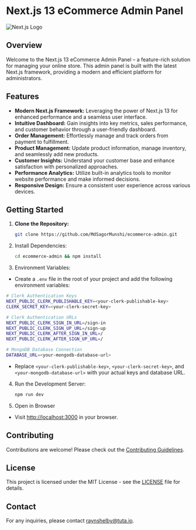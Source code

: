 # Next.js 13 eCommerce Admin Panel

![Next.js Logo](url_to_nextjs_logo.png)

## Overview

Welcome to the Next.js 13 eCommerce Admin Panel – a feature-rich solution for managing your online store. This admin panel is built with the latest Next.js framework, providing a modern and efficient platform for administrators.

## Features

- **Modern Next.js Framework:** Leveraging the power of Next.js 13 for enhanced performance and a seamless user interface.
- **Intuitive Dashboard:** Gain insights into key metrics, sales performance, and customer behavior through a user-friendly dashboard.
- **Order Management:** Effortlessly manage and track orders from payment to fulfillment.
- **Product Management:** Update product information, manage inventory, and seamlessly add new products.
- **Customer Insights:** Understand your customer base and enhance satisfaction with personalized approaches.
- **Performance Analytics:** Utilize built-in analytics tools to monitor website performance and make informed decisions.
- **Responsive Design:** Ensure a consistent user experience across various devices.

## Getting Started

1. **Clone the Repository:**
   ```bash
   git clone https://github.com/MdSagorMunshi/ecommerce-admin.git
   ```
 2. Install Dependencies:
    ```bash 
    cd ecommerce-admin && npm install
    ```
3. Environment Variables:
- Create a `.env` file in the root of your project and add the following environment variables:
```bash
# Clerk Authentication Keys
NEXT_PUBLIC_CLERK_PUBLISHABLE_KEY=<your-clerk-publishable-key>
CLERK_SECRET_KEY=<your-clerk-secret-key>

# Clerk Authentication URLs
NEXT_PUBLIC_CLERK_SIGN_IN_URL=/sign-in
NEXT_PUBLIC_CLERK_SIGN_UP_URL=/sign-up
NEXT_PUBLIC_CLERK_AFTER_SIGN_IN_URL=/
NEXT_PUBLIC_CLERK_AFTER_SIGN_UP_URL=/

# MongoDB Database Connection
DATABASE_URL=<your-mongodb-database-url>
```
- Replace `<your-clerk-publishable-key>`, `<your-clerk-secret-key>`, and `<your-mongodb-database-url>` with your actual keys and database URL.

4. Run the Development Server:
   ```bash 
   npm run dev
   ```
5. Open in Browser
  - Visit [http://localhost:3000](http://localhost:3000) in your browser.

## Contributing

Contributions are welcome! Please check out the [Contributing Guidelines](CONTRIBUTING.md).

## License

This project is licensed under the MIT License - see the [LICENSE](LICENSE) file for details.

## Contact

For any inquiries, please contact [raynshelby@tuta.io](mailto:raynshelby@tuta.io).
